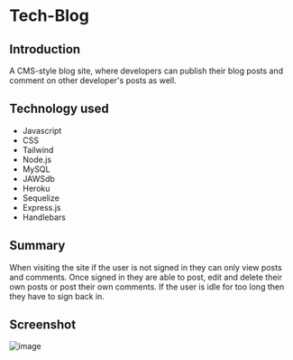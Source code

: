 # Tech-Blog

## Introduction

A CMS-style blog site, where developers can publish their blog posts and comment on other developer's posts as well.

## Technology used

- Javascript
- CSS
- Tailwind
- Node.js
- MySQL
- JAWSdb
- Heroku
- Sequelize
- Express.js
- Handlebars

## Summary

When visiting the site if the user is not signed in they can only view posts and comments. Once signed in they are able to post, edit and delete their own posts or post their own comments. If the user is idle for too long then they have to sign back in.

## Screenshot

![image](https://user-images.githubusercontent.com/93350224/161433749-6479ad2f-9f82-4153-aa21-9300b7d59b7b.png)
